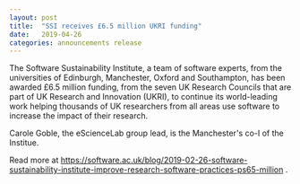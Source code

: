 ```yaml
---
layout: post
title:  "SSI receives £6.5 million UKRI funding"
date:   2019-04-26
categories: announcements release
---
```


The Software Sustainability Institute, a team of software experts, from the universities of Edinburgh, Manchester, Oxford and Southampton, 
has been awarded £6.5 million funding, from the seven UK Research Councils that are part of UK Research and Innovation (UKRI), 
to continue its world-leading work helping thousands of UK researchers from all areas use software to increase the impact of their research.

Carole Goble, the eScienceLab group lead, is the Manchester's co-I of the Institue.

Read more at https://software.ac.uk/blog/2019-02-26-software-sustainability-institute-improve-research-software-practices-ps65-million .
